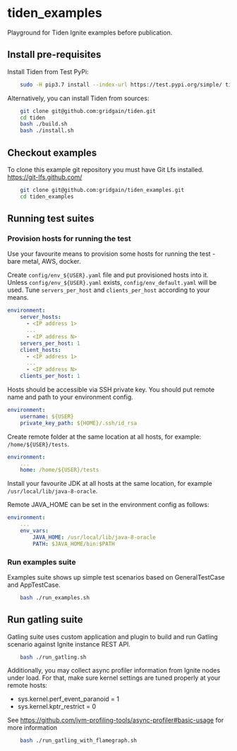 # tiden_examples

Playground for Tiden Ignite examples before publication.

## Install pre-requisites

Install Tiden from Test PyPi:

```bash
    sudo -H pip3.7 install --index-url https://test.pypi.org/simple/ tiden
```

Alternatively, you can install Tiden from sources: 

```bash
    git clone git@github.com:gridgain/tiden.git
    cd tiden
    bash ./build.sh
    bash ./install.sh
```

## Checkout examples
To clone this example git repository you must have Git Lfs installed.
https://git-lfs.github.com/

```bash
    git clone git@github.com:gridgain/tiden_examples.git
    cd tiden_examples
```

## Running test suites

### Provision hosts for running the test
Use your favourite means to provision some hosts for running the test - bare metal, AWS, docker.

Create `config/env_${USER}.yaml` file and put provisioned hosts into it. Unless `config/env_${USER}.yaml` exists, 
`config/env_default.yaml` will be used. Tune `servers_per_host` and `clients_per_host` according to your means. 

```yaml
environment:
    server_hosts:
      - <IP address 1>
      ...
      - <IP address N>
    servers_per_host: 1
    client_hosts:
      - <IP address 1>
      ...
      - <IP address N>
    clients_per_host: 1
```

Hosts should be accessible via SSH private key. You should put remote name and path to your environment config. 

```yaml
environment:
    username: ${USER}
    private_key_path: ${HOME}/.ssh/id_rsa
```

Create remote folder at the same location at all hosts, for example: `/home/${USER}/tests`.

```yaml
environment:
    ...
    home: /home/${USER}/tests
```

Install your favourite JDK at all hosts at the same location, for example `/usr/local/lib/java-8-oracle`. 

Remote JAVA_HOME can be set in the environment config as follows:

```yaml
environment:
    ...
    env_vars: 
        JAVA_HOME: /usr/local/lib/java-8-oracle
        PATH: $JAVA_HOME/bin:$PATH
```


### Run examples suite

Examples suite shows up simple test scenarios based on GeneralTestCase and AppTestCase.

```bash
    bash ./run_examples.sh
```

## Run gatling suite
Gatling suite uses custom application and plugin to build and run Gatling scenario against Ignite instance REST API.

```bash
    bash ./run_gatling.sh
```

Additionally, you may collect async profiler information from Ignite nodes under load. 
For that, make sure kernel settings are tuned properly at your remote hosts: 
 * sys.kernel.perf_event_paranoid = 1
 * sys.kernel.kptr_restrict = 0

See https://github.com/jvm-profiling-tools/async-profiler#basic-usage for more information
```bash
    bash ./run_gatling_with_flamegraph.sh
```
